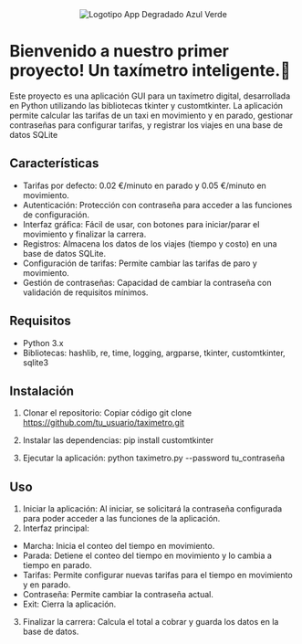 
<div style="text-align: center;">
  <img src="https://github.com/AI-School-F5-P3/Grupo3_taxi/assets/150898218/63b938ce-ced5-49dd-9fb3-98c3e01184b0" alt="Logotipo App Degradado Azul Verde">
</div>

# Bienvenido a nuestro primer proyecto! Un taxímetro inteligente.🚕
Este proyecto es una aplicación GUI para un taxímetro digital, desarrollada en Python utilizando las bibliotecas tkinter y customtkinter. La aplicación permite calcular las tarifas de un taxi en movimiento y en parado, gestionar contraseñas para configurar tarifas, y registrar los viajes en una base de datos SQLite

## Características
* Tarifas por defecto: 0.02 €/minuto en parado y 0.05 €/minuto en movimiento.
* Autenticación: Protección con contraseña para acceder a las funciones de configuración.
* Interfaz gráfica: Fácil de usar, con botones para iniciar/parar el movimiento y finalizar la carrera.
* Registros: Almacena los datos de los viajes (tiempo y costo) en una base de datos SQLite.
* Configuración de tarifas: Permite cambiar las tarifas de paro y movimiento.
* Gestión de contraseñas: Capacidad de cambiar la contraseña con validación de requisitos mínimos.

## Requisitos
* Python 3.x
* Bibliotecas: hashlib, re, time, logging, argparse, tkinter, customtkinter, sqlite3

## Instalación
1. Clonar el repositorio:
Copiar código
git clone https://github.com/tu_usuario/taximetro.git

2. Instalar las dependencias:
pip install customtkinter

3. Ejecutar la aplicación:
python taximetro.py --password tu_contraseña

## Uso
1. Iniciar la aplicación: Al iniciar, se solicitará la contraseña configurada para poder acceder a las funciones de la aplicación.
2. Interfaz principal:
  * Marcha: Inicia el conteo del tiempo en movimiento.
  * Parada: Detiene el conteo del tiempo en movimiento y lo cambia a tiempo en parado.
  * Tarifas: Permite configurar nuevas tarifas para el tiempo en movimiento y en parado.
  * Contraseña: Permite cambiar la contraseña actual.
  * Exit: Cierra la aplicación.
3. Finalizar la carrera: Calcula el total a cobrar y guarda los datos en la base de datos.
